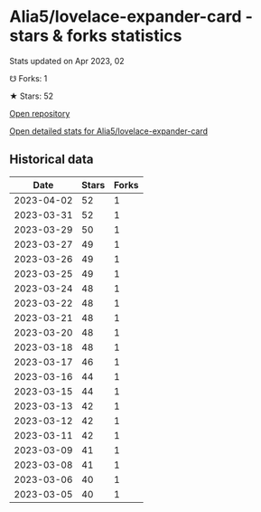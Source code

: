 # Alia5/lovelace-expander-card - stars & forks statistics

Stats updated on Apr 2023, 02

☋ Forks: 1

★ Stars: 52

[Open repository](https://github.com/Alia5/lovelace-expander-card)

[Open detailed stats for Alia5/lovelace-expander-card](https://reviewgithub.com/rep/Alia5/lovelace-expander-card)

## Historical data
| Date | Stars | Forks |
|------|-------|-------|
| 2023-04-02 | 52 | 1 | 
| 2023-03-31 | 52 | 1 | 
| 2023-03-29 | 50 | 1 | 
| 2023-03-27 | 49 | 1 | 
| 2023-03-26 | 49 | 1 | 
| 2023-03-25 | 49 | 1 | 
| 2023-03-24 | 48 | 1 | 
| 2023-03-22 | 48 | 1 | 
| 2023-03-21 | 48 | 1 | 
| 2023-03-20 | 48 | 1 | 
| 2023-03-18 | 48 | 1 | 
| 2023-03-17 | 46 | 1 | 
| 2023-03-16 | 44 | 1 | 
| 2023-03-15 | 44 | 1 | 
| 2023-03-13 | 42 | 1 | 
| 2023-03-12 | 42 | 1 | 
| 2023-03-11 | 42 | 1 | 
| 2023-03-09 | 41 | 1 | 
| 2023-03-08 | 41 | 1 | 
| 2023-03-06 | 40 | 1 | 
| 2023-03-05 | 40 | 1 | 

